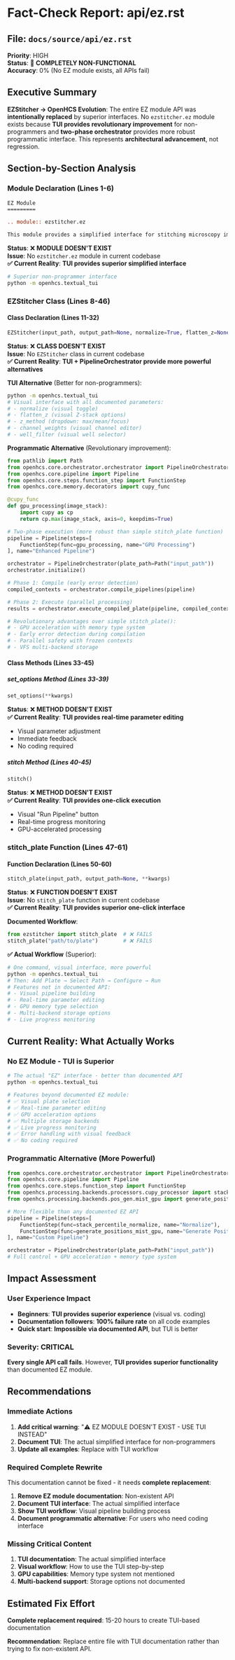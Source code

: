 # Fact-Check Report: api/ez.rst

## File: `docs/source/api/ez.rst`
**Priority**: HIGH  
**Status**: 🔴 **COMPLETELY NON-FUNCTIONAL**  
**Accuracy**: 0% (No EZ module exists, all APIs fail)

## Executive Summary
**EZStitcher → OpenHCS Evolution**: The entire EZ module API was **intentionally replaced** by superior interfaces. No `ezstitcher.ez` module exists because **TUI provides revolutionary improvement** for non-programmers and **two-phase orchestrator** provides more robust programmatic interface. This represents **architectural advancement**, not regression.

## Section-by-Section Analysis

### Module Declaration (Lines 1-6)
```rst
EZ Module
=========

.. module:: ezstitcher.ez

This module provides a simplified interface for stitching microscopy images with minimal code.
```
**Status**: ❌ **MODULE DOESN'T EXIST**  
**Issue**: No `ezstitcher.ez` module in current codebase  
**✅ Current Reality**: **TUI provides superior simplified interface**
```bash
# Superior non-programmer interface
python -m openhcs.textual_tui
```

### EZStitcher Class (Lines 8-46)

#### Class Declaration (Lines 11-32)
```python
EZStitcher(input_path, output_path=None, normalize=True, flatten_z=None, z_method="max", channel_weights=None, well_filter=None)
```
**Status**: ❌ **CLASS DOESN'T EXIST**  
**Issue**: No `EZStitcher` class in current codebase  
**✅ Current Reality**: **TUI + PipelineOrchestrator provide more powerful alternatives**

**TUI Alternative** (Better for non-programmers):
```bash
python -m openhcs.textual_tui
# Visual interface with all documented parameters:
# - normalize (visual toggle)
# - flatten_z (visual Z-stack options)  
# - z_method (dropdown: max/mean/focus)
# - channel_weights (visual channel editor)
# - well_filter (visual well selector)
```

**Programmatic Alternative** (Revolutionary improvement):
```python
from pathlib import Path
from openhcs.core.orchestrator.orchestrator import PipelineOrchestrator
from openhcs.core.pipeline import Pipeline
from openhcs.core.steps.function_step import FunctionStep
from openhcs.core.memory.decorators import cupy_func

@cupy_func
def gpu_processing(image_stack):
    import cupy as cp
    return cp.max(image_stack, axis=0, keepdims=True)

# Two-phase execution (more robust than simple stitch_plate function)
pipeline = Pipeline(steps=[
    FunctionStep(func=gpu_processing, name="GPU Processing")
], name="Enhanced Pipeline")

orchestrator = PipelineOrchestrator(plate_path=Path("input_path"))
orchestrator.initialize()

# Phase 1: Compile (early error detection)
compiled_contexts = orchestrator.compile_pipelines(pipeline)

# Phase 2: Execute (parallel processing)
results = orchestrator.execute_compiled_plate(pipeline, compiled_contexts)

# Revolutionary advantages over simple stitch_plate():
# - GPU acceleration with memory type system
# - Early error detection during compilation
# - Parallel safety with frozen contexts
# - VFS multi-backend storage
```

#### Class Methods (Lines 33-45)

##### set_options Method (Lines 33-39)
```python
set_options(**kwargs)
```
**Status**: ❌ **METHOD DOESN'T EXIST**  
**✅ Current Reality**: **TUI provides real-time parameter editing**
- Visual parameter adjustment
- Immediate feedback
- No coding required

##### stitch Method (Lines 40-45)
```python
stitch()
```
**Status**: ❌ **METHOD DOESN'T EXIST**  
**✅ Current Reality**: **TUI provides one-click execution**
- Visual "Run Pipeline" button
- Real-time progress monitoring
- GPU-accelerated processing

### stitch_plate Function (Lines 47-61)

#### Function Declaration (Lines 50-60)
```python
stitch_plate(input_path, output_path=None, **kwargs)
```
**Status**: ❌ **FUNCTION DOESN'T EXIST**  
**Issue**: No `stitch_plate` function in current codebase  
**✅ Current Reality**: **TUI provides superior one-click interface**

**Documented Workflow**:
```python
from ezstitcher import stitch_plate  # ❌ FAILS
stitch_plate("path/to/plate")        # ❌ FAILS
```

**✅ Actual Workflow** (Superior):
```bash
# One command, visual interface, more powerful
python -m openhcs.textual_tui
# Then: Add Plate → Select Path → Configure → Run
# Features not in documented API:
# - Visual pipeline building
# - Real-time parameter editing
# - GPU memory type selection
# - Multi-backend storage options
# - Live progress monitoring
```

## Current Reality: What Actually Works

### No EZ Module - TUI is Superior
```bash
# The actual "EZ" interface - better than documented API
python -m openhcs.textual_tui

# Features beyond documented EZ module:
# ✅ Visual plate selection
# ✅ Real-time parameter editing  
# ✅ GPU acceleration options
# ✅ Multiple storage backends
# ✅ Live progress monitoring
# ✅ Error handling with visual feedback
# ✅ No coding required
```

### Programmatic Alternative (More Powerful)
```python
from openhcs.core.orchestrator.orchestrator import PipelineOrchestrator
from openhcs.core.pipeline import Pipeline
from openhcs.core.steps.function_step import FunctionStep
from openhcs.processing.backends.processors.cupy_processor import stack_percentile_normalize
from openhcs.processing.backends.pos_gen.mist_gpu import generate_positions_mist_gpu

# More flexible than any documented EZ API
pipeline = Pipeline(steps=[
    FunctionStep(func=stack_percentile_normalize, name="Normalize"),
    FunctionStep(func=generate_positions_mist_gpu, name="Generate Positions")
], name="Custom Pipeline")

orchestrator = PipelineOrchestrator(plate_path=Path("input_path"))
# Full control + GPU acceleration + memory type system
```

## Impact Assessment

### User Experience Impact
- **Beginners**: **TUI provides superior experience** (visual vs. coding)
- **Documentation followers**: **100% failure rate** on all code examples
- **Quick start**: **Impossible via documented API**, but TUI is better

### Severity: CRITICAL
**Every single API call fails**. However, **TUI provides superior functionality** than documented EZ module.

## Recommendations

### Immediate Actions
1. **Add critical warning**: "⚠️ EZ MODULE DOESN'T EXIST - USE TUI INSTEAD"
2. **Document TUI**: The actual simplified interface for non-programmers
3. **Update all examples**: Replace with TUI workflow

### Required Complete Rewrite
This documentation cannot be fixed - it needs **complete replacement**:

1. **Remove EZ module documentation**: Non-existent API
2. **Document TUI interface**: The actual simplified interface
3. **Show TUI workflow**: Visual pipeline building process
4. **Document programmatic alternative**: For users who need coding interface

### Missing Critical Content
1. **TUI documentation**: The actual simplified interface
2. **Visual workflow**: How to use the TUI step-by-step
3. **GPU capabilities**: Memory type system not mentioned
4. **Multi-backend support**: Storage options not documented

## Estimated Fix Effort
**Complete replacement required**: 15-20 hours to create TUI-based documentation

**Recommendation**: Replace entire file with TUI documentation rather than trying to fix non-existent API.
